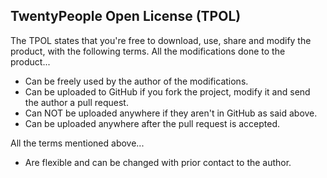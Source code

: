 TwentyPeople Open License (TPOL)
-------------------

The TPOL states that you're free to download, use, share and modify the product, with the following terms.
All the modifications done to the product...

* Can be freely used by the author of the modifications.
* Can be uploaded to GitHub if you fork the project, modify it and send the author a pull request.
* Can NOT be uploaded anywhere if they aren't in GitHub as said above.
* Can be uploaded anywhere after the pull request is accepted.

All the terms mentioned above...

* Are flexible and can be changed with prior contact to the author.